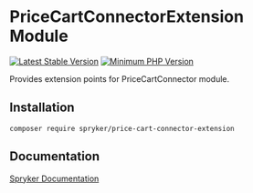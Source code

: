 # PriceCartConnectorExtension Module
[![Latest Stable Version](https://poser.pugx.org/spryker/price-cart-connector-extension/v/stable.svg)](https://packagist.org/packages/spryker/price-cart-connector-extension)
[![Minimum PHP Version](https://img.shields.io/badge/php-%3E%3D%207.3-8892BF.svg)](https://php.net/)

Provides extension points for PriceCartConnector module.

## Installation

```
composer require spryker/price-cart-connector-extension
```

## Documentation

[Spryker Documentation](https://documentation.spryker.com/module_guide/overview.htm)
